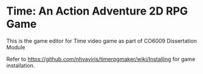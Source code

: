 # Time: An Action Adventure 2D RPG Game
This is the game editor for Time video game as part of CO6009 Dissertation Module

Refer to https://github.com/nhvayiris/timerpgmaker/wiki/Installing for game installation.
